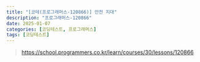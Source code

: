 ```yaml
---
title: "[코테(프로그래머스-120866)] 안전 지대"
description: "프로그래머스-120866"
date: 2025-01-07
categories: [코딩테스트, 프로그래머스]
tags: [코딩테스트]
---
```




> https://school.programmers.co.kr/learn/courses/30/lessons/120866



